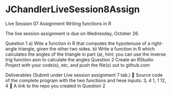 # JChandlerLiveSession8Assign
Live Session 07 Assignment Writing functions in R

The live session assignment is due on Wednesday, October 26.

Question 1 a) Wite a function in R that computes the hypotenuse of a right-angle triangle, given the other two sides. b) Write a function in R which calculates the angles of the triangle in part (a), hint: you can use the inverse trig function asin to calculate the angles Question 2 Create an RStudio Project with your code(s), etc, and push the file(s) out to github.com

Deliverables (Submit under Live session assignment 7 tab.)  Source code of the complete program with the two functions and hese inputs: 3, 4 1, 1 12, 4  A link to the repo you created in Question 2